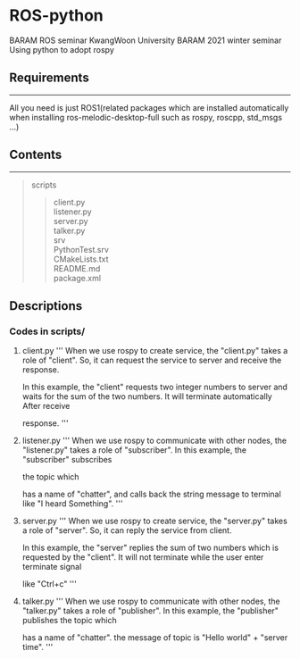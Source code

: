 # ROS-python
BARAM ROS seminar KwangWoon University BARAM 2021 winter seminar Using python to adopt rospy

## Requirements
-----------
All you need is just ROS1(related packages which are installed automatically when installing ros-melodic-desktop-full such as rospy, roscpp, std_msgs ...)

## Contents
-----------
> scripts
>   > client.py   
>   > listener.py   
>   > server.py   
>   > talker.py   
> srv   
>   > PythonTest.srv   
> CMakeLists.txt   
> README.md   
> package.xml   

## Descriptions
### Codes in scripts/
1. client.py
'''
    When we use rospy to create service, the "client.py" takes a role of "client". So, it can request the service to server and receive the response.
    
    In this example, the "client" requests two integer numbers to server and waits for the sum of the two numbers. It will terminate automatically After receive   
    
    response.
'''
2. listener.py
'''
    When we use rospy to communicate with other nodes, the "listener.py" takes a role of "subscriber". In this example, the "subscriber" subscribes    
    
    the topic which
    
    has a name of "chatter", and calls back the string message to terminal like "I heard Something".
'''
3. server.py
'''
    When we use rospy to create service, the "server.py" takes a role of "server". So, it can reply the service from client.
  
    In this example, the "server" replies the sum of two numbers which is requested by the "client". It will not terminate while the user enter terminate signal   
  
    like "Ctrl+c"
'''
4. talker.py
'''
    When we use rospy to communicate with other nodes, the "talker.py" takes a role of "publisher". In this example, the "publisher" publishes the topic which   
  
    has a name of "chatter". the message of topic is "Hello world" + "server time".
'''
